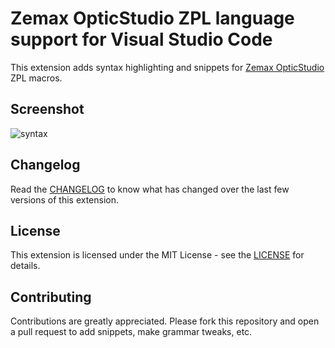 # Zemax OpticStudio ZPL language support for Visual Studio Code

This extension adds syntax highlighting and snippets for [Zemax OpticStudio](https://www.zemax.com/products/opticstudio) ZPL macros.

## Screenshot
![syntax](images/syntax.png)

## Changelog
Read the [CHANGELOG](CHANGELOG.md) to know what has changed over the last few versions of this extension.

## License
This extension is licensed under the MIT License - see the [LICENSE](LICENSE) for details.

## Contributing
Contributions are greatly appreciated. Please fork this repository and open a pull request to add snippets, make grammar tweaks, etc.
